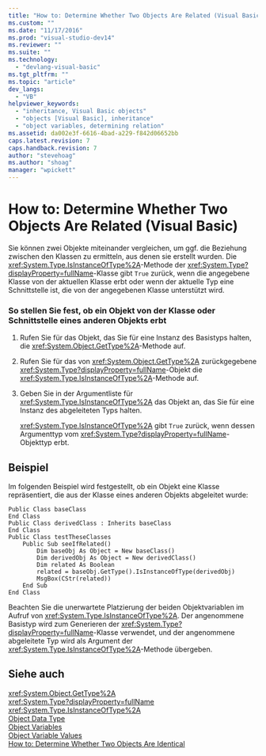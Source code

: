 ```yaml
---
title: "How to: Determine Whether Two Objects Are Related (Visual Basic) | Microsoft Docs"
ms.custom: ""
ms.date: "11/17/2016"
ms.prod: "visual-studio-dev14"
ms.reviewer: ""
ms.suite: ""
ms.technology: 
  - "devlang-visual-basic"
ms.tgt_pltfrm: ""
ms.topic: "article"
dev_langs: 
  - "VB"
helpviewer_keywords: 
  - "inheritance, Visual Basic objects"
  - "objects [Visual Basic], inheritance"
  - "object variables, determining relation"
ms.assetid: da002e3f-6616-4bad-a229-f842d06652bb
caps.latest.revision: 7
caps.handback.revision: 7
author: "stevehoag"
ms.author: "shoag"
manager: "wpickett"
---
```

# How to: Determine Whether Two Objects Are Related (Visual Basic)
Sie können zwei Objekte miteinander vergleichen, um ggf. die Beziehung zwischen den Klassen zu ermitteln, aus denen sie erstellt wurden.  Die <xref:System.Type.IsInstanceOfType%2A>\-Methode der <xref:System.Type?displayProperty=fullName>\-Klasse gibt `True` zurück, wenn die angegebene Klasse von der aktuellen Klasse erbt oder wenn der aktuelle Typ eine Schnittstelle ist, die von der angegebenen Klasse unterstützt wird.  
  
### So stellen Sie fest, ob ein Objekt von der Klasse oder Schnittstelle eines anderen Objekts erbt  
  
1.  Rufen Sie für das Objekt, das Sie für eine Instanz des Basistyps halten, die <xref:System.Object.GetType%2A>\-Methode auf.  
  
2.  Rufen Sie für das von <xref:System.Object.GetType%2A> zurückgegebene <xref:System.Type?displayProperty=fullName>\-Objekt die <xref:System.Type.IsInstanceOfType%2A>\-Methode auf.  
  
3.  Geben Sie in der Argumentliste für <xref:System.Type.IsInstanceOfType%2A> das Objekt an, das Sie für eine Instanz des abgeleiteten Typs halten.  
  
     <xref:System.Type.IsInstanceOfType%2A> gibt `True` zurück, wenn dessen Argumenttyp vom <xref:System.Type?displayProperty=fullName>\-Objekttyp erbt.  
  
## Beispiel  
 Im folgenden Beispiel wird festgestellt, ob ein Objekt eine Klasse repräsentiert, die aus der Klasse eines anderen Objekts abgeleitet wurde:  
  
```  
Public Class baseClass  
End Class  
Public Class derivedClass : Inherits baseClass  
End Class  
Public Class testTheseClasses  
    Public Sub seeIfRelated()  
        Dim baseObj As Object = New baseClass()  
        Dim derivedObj As Object = New derivedClass()  
        Dim related As Boolean  
        related = baseObj.GetType().IsInstanceOfType(derivedObj)  
        MsgBox(CStr(related))  
    End Sub  
End Class  
```  
  
 Beachten Sie die unerwartete Platzierung der beiden Objektvariablen im Aufruf von <xref:System.Type.IsInstanceOfType%2A>.  Der angenommene Basistyp wird zum Generieren der <xref:System.Type?displayProperty=fullName>\-Klasse verwendet, und der angenommene abgeleitete Typ wird als Argument der <xref:System.Type.IsInstanceOfType%2A>\-Methode übergeben.  
  
## Siehe auch  
 <xref:System.Object.GetType%2A>   
 <xref:System.Type?displayProperty=fullName>   
 <xref:System.Type.IsInstanceOfType%2A>   
 [Object Data Type](../../../../visual-basic/language-reference/data-types/object-data-type.md)   
 [Object Variables](../../../../visual-basic/programming-guide/language-features/variables/object-variables.md)   
 [Object Variable Values](../../../../visual-basic/programming-guide/language-features/variables/object-variable-values.md)   
 [How to: Determine Whether Two Objects Are Identical](../../../../visual-basic/programming-guide/language-features/variables/how-to-determine-whether-two-objects-are-identical.md)